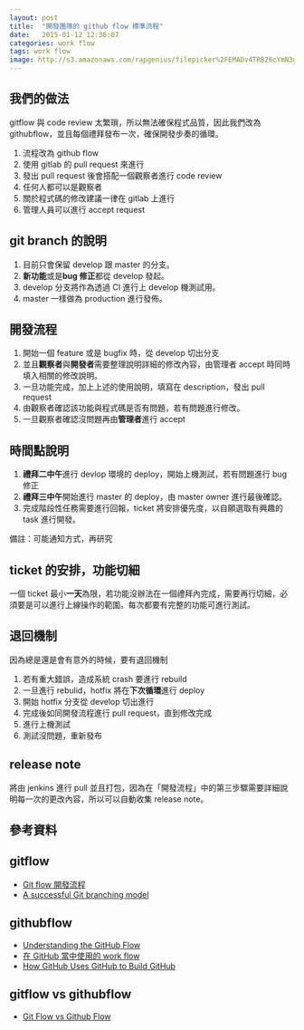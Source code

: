 ```yaml
---
layout: post
title:  "開發團隊的 github flow 標準流程"
date:   2015-01-12 12:36:07
categories: work flow
tags: work flow
image: http://s3.amazonaws.com/rapgenius/filepicker%2FEMADv4TRB26cYmN3gyg7_flow.jpg
---
```


## 我們的做法

gitflow 與 code review 太繁瑣，所以無法確保程式品質，因此我們改為 githubflow，並且每個禮拜發布一次，確保開發步奏的循環。

1. 流程改為 github flow
2. 使用 gitlab 的 pull request 來進行
4. 發出 pull request 後會搭配一個觀察者進行 code review
5. 任何人都可以是觀察者
6. 關於程式碼的修改建議一律在 gitlab 上進行
7. 管理人員可以進行 accept request

## git branch 的說明

1. 目前只會保留 develop 跟 master 的分支。
2. **新功能**或是**bug 修正**都從 develop 發起。
3. develop 分支將作為透過 CI 進行上 develop 機測試用。
4. master 一樣做為 production 進行發佈。


## 開發流程

1. 開始一個 feature 或是 bugfix 時，從 develop 切出分支
2. 並且**觀察者**與**開發者**需要整理說明詳細的修改內容，由管理者 accept 時同時填入相關的修改說明。
3. 一旦功能完成，加上上述的使用說明，填寫在 description，發出 pull request
4. 由觀察者確認該功能與程式碼是否有問題，若有問題進行修改。
5. 一旦觀察者確認沒問題再由**管理者**進行 accept

## 時間點說明

1. **禮拜二中午**進行 devlop 環境的 deploy，開始上機測試，若有問題進行 bug 修正
2. **禮拜三中午**開始進行 master 的 deploy，由 master owner 進行最後確認。
3. 完成階段性任務需要進行回報，ticket 將安排優先度，以自願選取有興趣的 task 進行開發。

備註：可能通知方式，再研究


## ticket 的安排，功能切細

一個 ticket 最小**一天**為限，若功能沒辦法在一個禮拜內完成，需要再行切細，必須要是可以進行上線操作的範圍。每次都要有完整的功能可進行測試。


## 退回機制

因為總是還是會有意外的時候，要有退回機制

1. 若有重大錯誤，造成系統 crash 要進行 rebuild
2. 一旦進行 rebulid，hotfix 將在**下次循環**進行 deploy
2. 開始 hotfix 分支從 develop 切出進行
3. 完成後如同開發流程進行 pull request，直到修改完成
4. 進行上機測試
5. 測試沒問題，重新發布


## release note

將由 jenkins 進行 pull 並且打包，因為在「開發流程」中的第三步驟需要詳細說明每一次的更改內容，所以可以自動收集 release note。

## 參考資料

## gitflow
* [Git flow 開發流程](http://ihower.tw/blog/archives/5140)
* [A successful Git branching model](http://nvie.com/posts/a-successful-git-branching-model/)

## githubflow

* [Understanding the GitHub Flow](https://guides.github.com/introduction/flow/index.html)
* [在 GitHub 當中使用的 work flow](http://blog.krdai.info/post/17485259496/github-flow)
* [How GitHub Uses GitHub to Build GitHub](http://zachholman.com/talk/how-github-uses-github-to-build-github/)



## gitflow vs githubflow

* [Git Flow vs Github Flow](http://lucamezzalira.com/2014/03/10/git-flow-vs-github-flow/)


